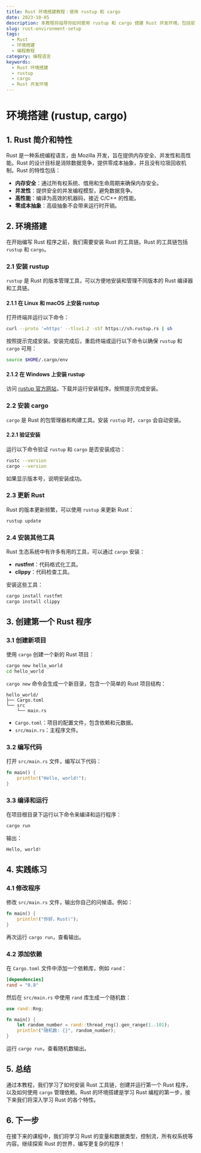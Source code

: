 ```yaml
---
title: Rust 环境搭建教程：使用 rustup 和 cargo
date: 2023-10-05
description: 本教程将指导你如何使用 rustup 和 cargo 搭建 Rust 开发环境，包括安装 Rust 编译器、管理工具链和创建新项目。
slug: rust-environment-setup
tags:
  - Rust
  - 环境搭建
  - 编程教程
category: 编程语言
keywords:
  - Rust 环境搭建
  - rustup
  - cargo
  - Rust 开发环境
---
```


# 环境搭建 (rustup, cargo)

## 1. Rust 简介和特性

Rust 是一种系统编程语言，由 Mozilla 开发，旨在提供内存安全、并发性和高性能。Rust 的设计目标是消除数据竞争，提供零成本抽象，并且没有垃圾回收机制。Rust 的特性包括：

- **内存安全**：通过所有权系统、借用和生命周期来确保内存安全。
- **并发性**：提供安全的并发编程模型，避免数据竞争。
- **高性能**：编译为高效的机器码，接近 C/C++ 的性能。
- **零成本抽象**：高级抽象不会带来运行时开销。

## 2. 环境搭建

在开始编写 Rust 程序之前，我们需要安装 Rust 的工具链。Rust 的工具链包括 `rustup` 和 `cargo`。

### 2.1 安装 rustup

`rustup` 是 Rust 的版本管理工具，可以方便地安装和管理不同版本的 Rust 编译器和工具链。

#### 2.1.1 在 Linux 和 macOS 上安装 rustup

打开终端并运行以下命令：

```bash
curl --proto '=https' --tlsv1.2 -sSf https://sh.rustup.rs | sh
```

按照提示完成安装。安装完成后，重启终端或运行以下命令以确保 `rustup` 和 `cargo` 可用：

```bash
source $HOME/.cargo/env
```

#### 2.1.2 在 Windows 上安装 rustup

访问 [rustup 官方网站](https://rustup.rs/)，下载并运行安装程序。按照提示完成安装。

### 2.2 安装 cargo

`cargo` 是 Rust 的包管理器和构建工具。安装 `rustup` 时，`cargo` 会自动安装。

#### 2.2.1 验证安装

运行以下命令验证 `rustup` 和 `cargo` 是否安装成功：

```bash
rustc --version
cargo --version
```

如果显示版本号，说明安装成功。

### 2.3 更新 Rust

Rust 的版本更新频繁，可以使用 `rustup` 来更新 Rust：

```bash
rustup update
```

### 2.4 安装其他工具

Rust 生态系统中有许多有用的工具，可以通过 `cargo` 安装：

- **rustfmt**：代码格式化工具。
- **clippy**：代码检查工具。

安装这些工具：

```bash
cargo install rustfmt
cargo install clippy
```

## 3. 创建第一个 Rust 程序

### 3.1 创建新项目

使用 `cargo` 创建一个新的 Rust 项目：

```bash
cargo new hello_world
cd hello_world
```

`cargo new` 命令会生成一个新目录，包含一个简单的 Rust 项目结构：

```
hello_world/
├── Cargo.toml
└── src
    └── main.rs
```

- `Cargo.toml`：项目的配置文件，包含依赖和元数据。
- `src/main.rs`：主程序文件。

### 3.2 编写代码

打开 `src/main.rs` 文件，编写以下代码：

```rust
fn main() {
    println!("Hello, world!");
}
```

### 3.3 编译和运行

在项目根目录下运行以下命令来编译和运行程序：

```bash
cargo run
```

输出：

```
Hello, world!
```

## 4. 实践练习

### 4.1 修改程序

修改 `src/main.rs` 文件，输出你自己的问候语。例如：

```rust
fn main() {
    println!("你好，Rust!");
}
```

再次运行 `cargo run`，查看输出。

### 4.2 添加依赖

在 `Cargo.toml` 文件中添加一个依赖库，例如 `rand`：

```toml
[dependencies]
rand = "0.8"
```

然后在 `src/main.rs` 中使用 `rand` 库生成一个随机数：

```rust
use rand::Rng;

fn main() {
    let random_number = rand::thread_rng().gen_range(1..101);
    println!("随机数: {}", random_number);
}
```

运行 `cargo run`，查看随机数输出。

## 5. 总结

通过本教程，我们学习了如何安装 Rust 工具链，创建并运行第一个 Rust 程序，以及如何使用 `cargo` 管理依赖。Rust 的环境搭建是学习 Rust 编程的第一步，接下来我们将深入学习 Rust 的各个特性。

## 6. 下一步

在接下来的课程中，我们将学习 Rust 的变量和数据类型，控制流，所有权系统等内容。继续探索 Rust 的世界，编写更复杂的程序！
